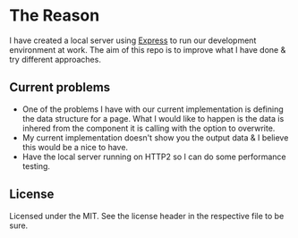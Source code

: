 # The Reason

I have created a local server using [Express][1] to run our development environment at work. The aim of this repo is to 
improve what I have done & try different approaches.

## Current problems
* One of the problems I have with our current implementation is defining the data structure for a page. What I would like
to happen is the data is inhered from the component it is calling with the option to overwrite.
* My current implementation doesn't show you the output data & I believe this would be a nice to have.
* Have the local server running on HTTP2 so I can do some performance testing.

## License
Licensed under the MIT. See the license header in the respective file to be sure.

[1]: http://expressjs.com/

